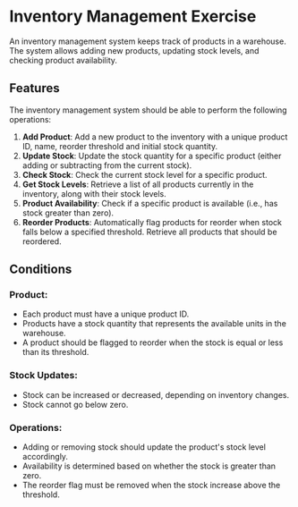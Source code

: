 # Inventory Management Exercise

An inventory management system keeps track of products in a warehouse. The system allows adding new products, updating stock levels, and checking product availability.

## Features

The inventory management system should be able to perform the following operations:

1. **Add Product**: Add a new product to the inventory with a unique product ID, name, reorder threshold and initial stock quantity.
2. **Update Stock**: Update the stock quantity for a specific product (either adding or subtracting from the current stock).
3. **Check Stock**: Check the current stock level for a specific product.
4. **Get Stock Levels**: Retrieve a list of all products currently in the inventory, along with their stock levels.
5. **Product Availability**: Check if a specific product is available (i.e., has stock greater than zero).
6. **Reorder Products**: Automatically flag products for reorder when stock falls below a specified threshold. Retrieve all products that should be reordered.

## Conditions

### Product:

- Each product must have a unique product ID.
- Products have a stock quantity that represents the available units in the warehouse.
- A product should be flagged to reorder when the stock is equal or less than its threshold.

### Stock Updates:

- Stock can be increased or decreased, depending on inventory changes.
- Stock cannot go below zero.

### Operations:

- Adding or removing stock should update the product's stock level accordingly.
- Availability is determined based on whether the stock is greater than zero.
- The reorder flag must be removed when the stock increase above the threshold.
